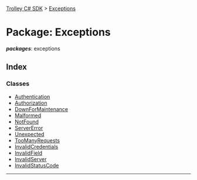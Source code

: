 [Trolley C# SDK](../README.md) > [Exceptions](../packages/exceptions.md)



# Package: Exceptions

*__packages__*: exceptions


## Index

### Classes

* [Authentication](../classes/exceptions.authentication.md)
* [Authorization](../classes/exceptions.authorization.md)
* [DownForMaintenance](../classes/exceptions.downFormMintenance.md)
* [Malformed](../classes/exceptions.malformed.md)
* [NotFound](../classes/exceptions.notNound.md)
* [ServerError](../classes/exceptions.serverError.md)
* [Unexpected](../classes/exceptions.unexpected.md)
* [TooManyRequests](../classes/exceptions.tooManyRequests.md)
* [InvalidCredentials](../classes/exceptions.invalidCredentials.md)
* [InvalidField](../classes/exceptions.invalidField.md)
* [InvalidServer](../classes/exceptions.invalidServer.md)
* [InvalidStatusCode](../classes/exceptions.invalidStatusCode.md)






---
